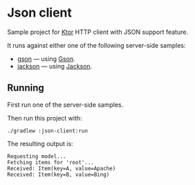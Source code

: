 # Json client

Sample project for [Ktor](https://ktor.io) HTTP client with JSON support feature. 

It runs against either one of the following server-side samples:
* [gson](../gson/README.md) &mdash; using [Gson](https://github.com/google/gson).
* [jackson](../jackson/README.md) &mdash; using [Jackson](https://github.com/FasterXML/jackson).

## Running

First run one of the server-side samples.

Then run this project with:

```text
./gradlew :json-client:run
```

The resulting output is:

```text
Requesting model...
Fetching items for 'root'...
Received: Item(key=A, value=Apache)
Received: Item(key=B, value=Bing)
```